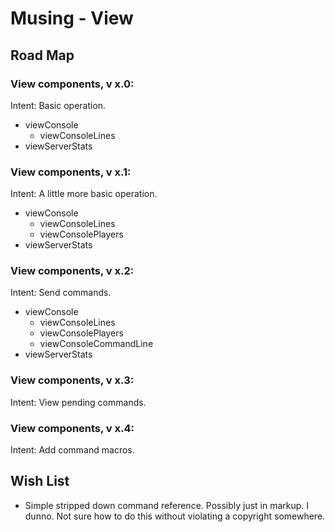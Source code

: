 Musing - View
=============



Road Map
--------

### View components, v x.0:

Intent: Basic operation.

- viewConsole
	- viewConsoleLines
- viewServerStats

### View components, v x.1:

Intent: A little more basic operation.

- viewConsole
	- viewConsoleLines
	- viewConsolePlayers
- viewServerStats

### View components, v x.2:

Intent: Send commands.

- viewConsole
	- viewConsoleLines
	- viewConsolePlayers
	- viewConsoleCommandLine
- viewServerStats

### View components, v x.3:

Intent: View pending commands.

### View components, v x.4:

Intent: Add command macros.



Wish List
---------

- Simple stripped down command reference.  Possibly just in markup.  I dunno.  Not sure how to do this without violating a copyright somewhere.
